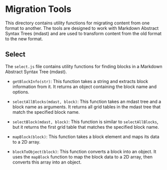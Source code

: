 # Migration Tools

This directory contains utility functions for migrating content from one format to another. The tools are designed to work with Markdown Abstract Syntax Trees (mdast) and are used to transform content from the old format to the new format.

## Select

The `select.js` file contains utility functions for finding blocks in a Markdown Abstract Syntax Tree (mdast).

- `getBlockInfo(str)`: This function takes a string and extracts block information from it. It returns an object containing the block name and options.

- `selectAllBlocks(mdast, block)`: This function takes an mdast tree and a block name as arguments. It returns all grid tables in the mdast tree that match the specified block name.

- `selectBlock(mdast, block)`: This function is similar to `selectAllBlocks`, but it returns the first grid table that matches the specified block name.

- `mapBlock(block)`: This function takes a block element and maps its data to a 2D array.

- `blockToObject(block)`: This function converts a block into an object. It uses the `mapBlock` function to map the block data to a 2D array, then converts this array into an object.
